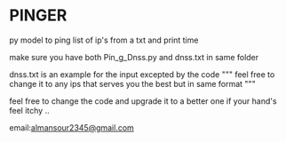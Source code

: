 # PINGER
py model to ping list of ip's from a txt and print time


make sure you have both Pin_g_Dnss.py and dnss.txt in same folder 


dnss.txt is an example for the input excepted by the code """ feel free to change it to any ips that serves you the best but 
in same format """

feel free to change the code and upgrade it to a better one if your hand's feel itchy ..


email:almansour2345@gmail.com
